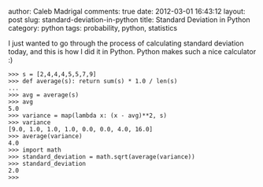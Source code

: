 author: Caleb Madrigal
comments: true
date: 2012-03-01 16:43:12
layout: post
slug: standard-deviation-in-python
title: Standard Deviation in Python
category: python
tags: probability, python, statistics

I just wanted to go through the process of calculating standard deviation today, and this is how I did it in Python.  Python makes such a nice calculator :)

    
    >>> s = [2,4,4,4,5,5,7,9]
    >>> def average(s): return sum(s) * 1.0 / len(s)
    ... 
    >>> avg = average(s)
    >>> avg
    5.0
    >>> variance = map(lambda x: (x - avg)**2, s)
    >>> variance
    [9.0, 1.0, 1.0, 1.0, 0.0, 0.0, 4.0, 16.0]
    >>> average(variance)
    4.0
    >>> import math
    >>> standard_deviation = math.sqrt(average(variance))
    >>> standard_deviation
    2.0
    >>>

